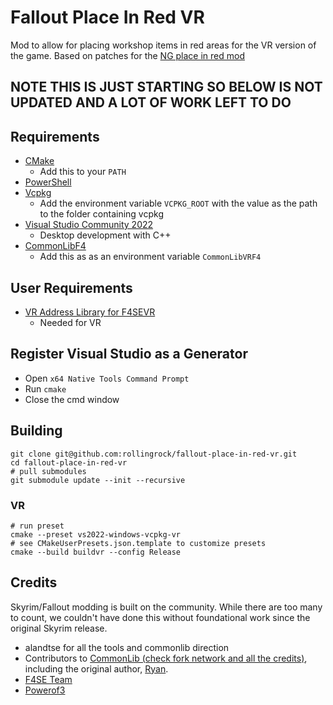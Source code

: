 # Fallout Place In Red VR

Mod to allow for placing workshop items in red areas for the VR version of the game.    Based on patches for the [NG place in red mod](https://www.nexusmods.com/fallout4/mods/14601?tab=description)   

## NOTE THIS IS JUST STARTING SO BELOW IS NOT UPDATED AND A LOT OF WORK LEFT TO DO


## Requirements

- [CMake](https://cmake.org/)
  - Add this to your `PATH`
- [PowerShell](https://github.com/PowerShell/PowerShell/releases/latest)
- [Vcpkg](https://github.com/microsoft/vcpkg)
  - Add the environment variable `VCPKG_ROOT` with the value as the path to the folder containing vcpkg
- [Visual Studio Community 2022](https://visualstudio.microsoft.com/)
  - Desktop development with C++
- [CommonLibF4](https://github.com/alandtse/CommonLibF4)
  - Add this as as an environment variable `CommonLibVRF4`

## User Requirements

- [VR Address Library for F4SEVR](https://www.nexusmods.com/fallout4/mods/64879)
  - Needed for VR

## Register Visual Studio as a Generator

- Open `x64 Native Tools Command Prompt`
- Run `cmake`
- Close the cmd window

## Building

```
git clone git@github.com:rollingrock/fallout-place-in-red-vr.git
cd fallout-place-in-red-vr
# pull submodules
git submodule update --init --recursive
```

### VR

```
# run preset
cmake --preset vs2022-windows-vcpkg-vr
# see CMakeUserPresets.json.template to customize presets
cmake --build buildvr --config Release
```

## Credits

Skyrim/Fallout modding is built on the community. While there are too many to count, we couldn't have done this without foundational work since the original Skyrim release.

- alandtse for all the tools and commonlib direction
- Contributors to [CommonLib (check fork network and all the credits)](https://github.com/alandtse/CommonLibVR/tree/vr), including the original author, [Ryan](https://github.com/Ryan-rsm-McKenzie).
- [F4SE Team](https://skse.silverlock.org/)
- [Powerof3](https://github.com/powerof3)

